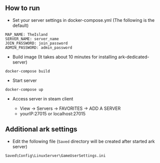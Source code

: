 ## How to run

- Set your server settings in docker-compose.yml (The following is the default)

```
MAP_NAME: TheIsland
SERVER_NAME: server_name
JOIN_PASSWORD: join_password
ADMIN_PASSWORD: admin_password
```

- Build image (It takes about 10 minutes for installing ark-dedicated-server)

```
docker-compose build
```

- Start server

```
docker-compose up
```

- Access server in steam client

    - View -> Servers -> FAVORITES -> ADD A SERVER
    - yourIP:27015 or localhost:27015

## Additional ark settings

- Edit the following file (`Saved` directory will be created after started ark server)

```
Saved\Config\LinuxServer\GameUserSettings.ini
```